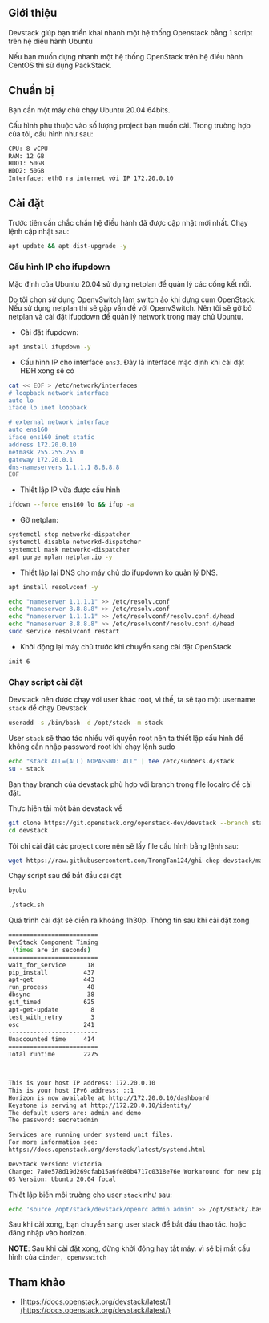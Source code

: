 ## Giới thiệu

Devstack giúp bạn triển khai nhanh một hệ thống Openstack bằng 1 script trên hệ điều hành Ubuntu

Nếu bạn muốn dựng nhanh một hệ thống OpenStack trên hệ điều hành CentOS thì sử dụng PackStack.

## Chuẩn bị

Bạn cần một máy chủ chạy Ubuntu 20.04 64bits.

Cấu hình phụ thuộc vào số lượng project bạn muốn cài. Trong trường hợp của tôi, cấu hình như sau:
```sh
CPU: 8 vCPU
RAM: 12 GB
HDD1: 50GB
HDD2: 50GB
Interface: eth0 ra internet với IP 172.20.0.10
```

## Cài đặt

Trước tiên cần chắc chắn hệ điều hành đã được cập nhật mới nhất. Chạy lệnh cập nhật sau:
```sh
apt update && apt dist-upgrade -y
```

### Cấu hình IP cho ifupdown

Mặc định của Ubuntu 20.04 sử dụng netplan để quản lý các cổng kết nối.

Do tôi chọn sử dụng OpenvSwitch làm switch ảo khi dựng cụm OpenStack. Nếu sử dụng netplan thì sẽ gặp vấn đề với OpenvSwitch. Nên tôi sẽ gỡ bỏ netplan và cài đặt ifupdown để quản lý network trong máy chủ Ubuntu.

- Cài đặt ifupdown:
```sh
apt install ifupdown -y
```

- Cấu hình IP cho interface `ens3`. Đây là interface mặc định khi cài đặt HĐH xong sẽ có
```sh
cat << EOF > /etc/network/interfaces
# loopback network interface
auto lo
iface lo inet loopback

# external network interface
auto ens160
iface ens160 inet static
address 172.20.0.10
netmask 255.255.255.0
gateway 172.20.0.1
dns-nameservers 1.1.1.1 8.8.8.8
EOF
```

- Thiết lập IP vừa được cấu hình
```sh
ifdown --force ens160 lo && ifup -a
```

- Gỡ netplan:
```sh
systemctl stop networkd-dispatcher
systemctl disable networkd-dispatcher
systemctl mask networkd-dispatcher
apt purge nplan netplan.io -y
```

- Thiết lập lại DNS cho máy chủ do ifupdown ko quản lý DNS.
```sh
apt install resolvconf -y

echo "nameserver 1.1.1.1" >> /etc/resolv.conf
echo "nameserver 8.8.8.8" >> /etc/resolv.conf
echo "nameserver 1.1.1.1" >> /etc/resolvconf/resolv.conf.d/head
echo "nameserver 8.8.8.8" >> /etc/resolvconf/resolv.conf.d/head
sudo service resolvconf restart
```

- Khởi động lại máy chủ trước khi chuyển sang cài đặt OpenStack
```sh
init 6
```

### Chạy script cài đặt

Devstack nên được chạy với user khác root, vì thế, ta sẽ tạo một username `stack` để chạy Devstack
```sh
useradd -s /bin/bash -d /opt/stack -m stack
```

User `stack` sẽ thao tác nhiều với quyền root nên ta thiết lập cấu hình để không cần nhập password root khi chạy lệnh sudo
```sh
echo "stack ALL=(ALL) NOPASSWD: ALL" | tee /etc/sudoers.d/stack
su - stack
```

Bạn thay branch của devstack phù hợp với branch trong file localrc để cài đặt.

Thực hiện tải một bản devstack về
```sh
git clone https://git.openstack.org/openstack-dev/devstack --branch stable/victoria
cd devstack
```

Tôi chỉ cài đặt các project core nên sẽ lấy file cấu hình bằng lệnh sau:
```sh
wget https://raw.githubusercontent.com/TrongTan124/ghi-chep-devstack/master/Local_conf/local-stable-rocky.conf -O ./local.conf
```

Chạy script sau để bắt đầu cài đặt
```sh
byobu

./stack.sh
```

Quá trình cài đặt sẽ diễn ra khoảng 1h30p. Thông tin sau khi cài đặt xong
```sh
=========================
DevStack Component Timing
 (times are in seconds)
=========================
wait_for_service      18
pip_install          437
apt-get              443
run_process           48
dbsync                38
git_timed            625
apt-get-update         8
test_with_retry        3
osc                  241
-------------------------
Unaccounted time     414
=========================
Total runtime        2275



This is your host IP address: 172.20.0.10
This is your host IPv6 address: ::1
Horizon is now available at http://172.20.0.10/dashboard
Keystone is serving at http://172.20.0.10/identity/
The default users are: admin and demo
The password: secretadmin

Services are running under systemd unit files.
For more information see:
https://docs.openstack.org/devstack/latest/systemd.html

DevStack Version: victoria
Change: 7a0e578d19d269cfab15a6fe80b4717c0318e76e Workaround for new pip 20.3 behavior 2020-11-30 23:06:46 +0000
OS Version: Ubuntu 20.04 focal
```

Thiết lập biến môi trường cho user `stack` như sau:
```sh
echo 'source /opt/stack/devstack/openrc admin admin' >> /opt/stack/.bashrc
```

Sau khi cài xong, bạn chuyển sang user stack để bắt đầu thao tác. hoặc đăng nhập vào horizon.

**NOTE**: Sau khi cài đặt xong, đừng khởi động hay tắt máy. vì sẽ bị mất cấu hình của `cinder, openvswitch`

## Tham khảo

- [https://docs.openstack.org/devstack/latest/](https://docs.openstack.org/devstack/latest/)
